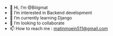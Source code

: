 - 👋 Hi, I’m @Biiigmat
- 👀 I’m interested in Backend development
- 🌱 I’m currently learning Django
- 💞️ I’m looking to collaborate 
- 📫 How to reach me : matinmoein511@gmail.com

<!---
Biiigmat/Biiigmat is a ✨ special ✨ repository because its `README.md` (this file) appears on your GitHub profile.
You can click the Preview link to take a look at your changes.
--->

